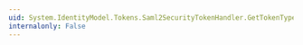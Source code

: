 ```yaml
---
uid: System.IdentityModel.Tokens.Saml2SecurityTokenHandler.GetTokenTypeIdentifiers
internalonly: False
---
```

